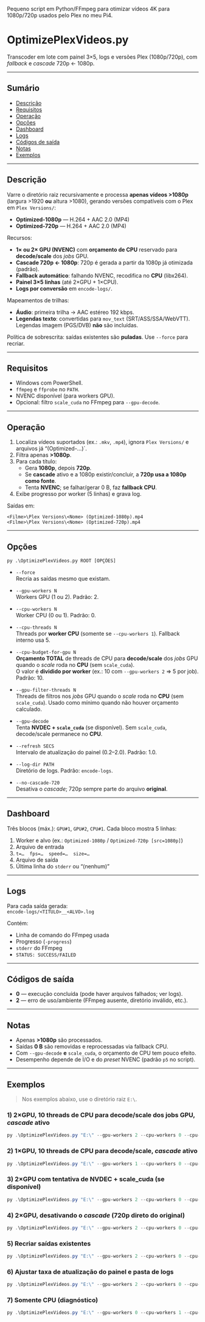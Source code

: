 Pequeno script em Python/FFmpeg para otimizar vídeos 4K para 1080p/720p usados pelo Plex no meu Pi4.
# OptimizePlexVideos.py

Transcoder em lote com painel 3×5, logs e versões Plex (1080p/720p), com *fallback* e *cascade* 720p ← 1080p.

---

## Sumário

- [Descrição](#descrição)
- [Requisitos](#requisitos)
- [Operação](#operação)
- [Opções](#opções)
- [Dashboard](#dashboard)
- [Logs](#logs)
- [Códigos de saída](#códigos-de-saída)
- [Notas](#notas)
- [Exemplos](#exemplos)

---

## Descrição

Varre o diretório raiz recursivamente e processa **apenas vídeos >1080p** (largura >1920 **ou** altura >1080), gerando versões compatíveis com o Plex em `Plex Versions/`:

- **Optimized-1080p** — H.264 + AAC 2.0 (MP4)
- **Optimized-720p** — H.264 + AAC 2.0 (MP4)

Recursos:

- **1× ou 2× GPU (NVENC)** com **orçamento de CPU** reservado para **decode/scale** dos *jobs* GPU.
- **Cascade 720p ← 1080p**: 720p é gerada a partir da 1080p já otimizada (padrão).
- **Fallback automático**: falhando NVENC, recodifica no **CPU** (libx264).
- **Painel 3×5 linhas** (até 2×GPU + 1×CPU).
- **Logs por conversão** em `encode-logs/`.

Mapeamentos de trilhas:

- **Áudio**: primeira trilha → AAC estéreo 192 kbps.
- **Legendas texto**: convertidas para `mov_text` (SRT/ASS/SSA/WebVTT).  
  Legendas imagem (PGS/DVB) **não** são incluídas.

Política de sobrescrita: saídas existentes são **puladas**. Use `--force` para recriar.

---

## Requisitos

- Windows com PowerShell.
- `ffmpeg` e `ffprobe` no `PATH`.
- NVENC disponível (para workers GPU).
- Opcional: filtro `scale_cuda` no FFmpeg para `--gpu-decode`.

---

## Operação

1. Localiza vídeos suportados (ex.: `.mkv`, `.mp4`), ignora `Plex Versions/` e arquivos já “(Optimized-…)`.
2. Filtra apenas **>1080p**.
3. Para cada título:
   - Gera **1080p**, depois **720p**.
   - Se **cascade** ativo e a 1080p existir/concluir, a **720p usa a 1080p como fonte**.
   - Tenta **NVENC**; se falhar/gerar 0 B, faz **fallback CPU**.
4. Exibe progresso por worker (5 linhas) e grava log.

Saídas em:
```
<Filme>\Plex Versions\<Nome> (Optimized-1080p).mp4
<Filme>\Plex Versions\<Nome> (Optimized-720p).mp4
```

---

## Opções

```
py .\OptimizePlexVideos.py ROOT [OPÇÕES]
```

- `--force`  
  Recria as saídas mesmo que existam.

- `--gpu-workers N`  
  Workers GPU (1 ou 2). Padrão: 2.

- `--cpu-workers N`  
  Worker CPU (0 ou 1). Padrão: 0.

- `--cpu-threads N`  
  Threads por **worker CPU** (somente se `--cpu-workers 1`). Fallback interno usa 5.

- `--cpu-budget-for-gpu N`  
  **Orçamento TOTAL** de threads de CPU para **decode/scale** dos *jobs* GPU quando o *scale* roda no **CPU** (sem `scale_cuda`).  
  O valor é **dividido por worker** (ex.: 10 com `--gpu-workers 2` ⇒ 5 por job). Padrão: 10.

- `--gpu-filter-threads N`  
  Threads de filtros nos *jobs* GPU quando o *scale* roda no **CPU** (sem `scale_cuda`). Usado como mínimo quando não houver orçamento calculado.

- `--gpu-decode`  
  Tenta **NVDEC + `scale_cuda`** (se disponível). Sem `scale_cuda`, decode/scale permanece no **CPU**.

- `--refresh SECS`  
  Intervalo de atualização do painel (0.2–2.0). Padrão: 1.0.

- `--log-dir PATH`  
  Diretório de logs. Padrão: `encode-logs`.

- `--no-cascade-720`  
  Desativa o *cascade*; 720p sempre parte do arquivo **original**.

---

## Dashboard

Três blocos (máx.): `GPU#1`, `GPU#2`, `CPU#1`. Cada bloco mostra 5 linhas:

1) Worker e alvo (ex.: `Optimized-1080p` / `Optimized-720p [src=1080p]`)  
2) Arquivo de entrada  
3) `t=…  fps=…  speed=…  size=…`  
4) Arquivo de saída  
5) Última linha do `stderr` ou “(nenhum)”

---

## Logs

Para cada saída gerada:  
`encode-logs/<TITULO>__<ALVO>.log`

Contém:

- Linha de comando do FFmpeg usada
- Progresso (`-progress`)
- `stderr` do FFmpeg
- `STATUS: SUCCESS/FAILED`

---

## Códigos de saída

- **0** — execução concluída (pode haver arquivos falhados; ver logs).  
- **2** — erro de uso/ambiente (FFmpeg ausente, diretório inválido, etc.).

---

## Notas

- Apenas **>1080p** são processados.  
- Saídas **0 B** são removidas e reprocessadas via fallback CPU.  
- Com `--gpu-decode` **e** `scale_cuda`, o orçamento de CPU tem pouco efeito.  
- Desempenho depende de I/O e do *preset* NVENC (padrão `p5` no script).

---

## Exemplos

> Nos exemplos abaixo, use o diretório raiz `E:\`.

### 1) 2×GPU, 10 threads de CPU para decode/scale dos jobs GPU, *cascade* ativo
```powershell
py .\OptimizePlexVideos.py "E:\" --gpu-workers 2 --cpu-workers 0 --cpu-budget-for-gpu 10
```

### 2) 1×GPU, 10 threads de CPU para decode/scale, *cascade* ativo
```powershell
py .\OptimizePlexVideos.py "E:\" --gpu-workers 1 --cpu-workers 0 --cpu-budget-for-gpu 10
```

### 3) 2×GPU com tentativa de NVDEC + scale_cuda (se disponível)
```powershell
py .\OptimizePlexVideos.py "E:\" --gpu-workers 2 --cpu-workers 0 --cpu-budget-for-gpu 10 --gpu-decode
```

### 4) 2×GPU, desativando o *cascade* (720p direto do original)
```powershell
py .\OptimizePlexVideos.py "E:\" --gpu-workers 2 --cpu-workers 0 --cpu-budget-for-gpu 10 --no-cascade-720
```

### 5) Recriar saídas existentes
```powershell
py .\OptimizePlexVideos.py "E:\" --gpu-workers 2 --cpu-workers 0 --cpu-budget-for-gpu 10 --force
```

### 6) Ajustar taxa de atualização do painel e pasta de logs
```powershell
py .\OptimizePlexVideos.py "E:\" --gpu-workers 2 --cpu-workers 0 --cpu-budget-for-gpu 10 --refresh 0.5 --log-dir "E:\logs-plex"
```

### 7) Somente CPU (diagnóstico)
```powershell
py .\OptimizePlexVideos.py "E:\" --gpu-workers 0 --cpu-workers 1 --cpu-threads 6
```
